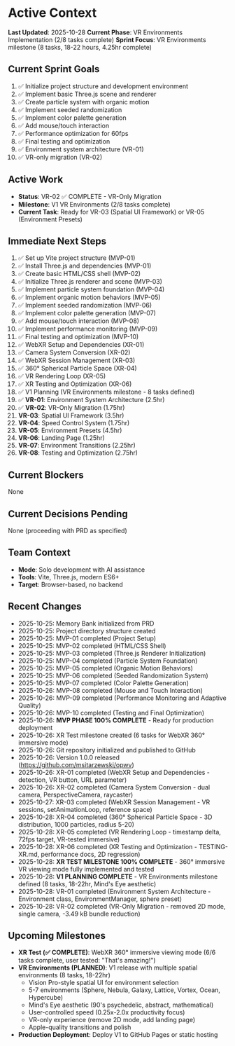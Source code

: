 # Active Context

**Last Updated**: 2025-10-28
**Current Phase**: VR Environments Implementation (2/8 tasks complete)
**Sprint Focus**: VR Environments milestone (8 tasks, 18-22 hours, 4.25hr complete)

## Current Sprint Goals
1. ✅ Initialize project structure and development environment
2. ✅ Implement basic Three.js scene and renderer
3. ✅ Create particle system with organic motion
4. ✅ Implement seeded randomization
5. ✅ Implement color palette generation
6. ✅ Add mouse/touch interaction
7. ✅ Performance optimization for 60fps
8. ✅ Final testing and optimization
9. ✅ Environment system architecture (VR-01)
10. ✅ VR-only migration (VR-02)

## Active Work
- **Status**: VR-02 ✅ COMPLETE - VR-Only Migration
- **Milestone**: V1 VR Environments (2/8 tasks complete)
- **Current Task**: Ready for VR-03 (Spatial UI Framework) or VR-05 (Environment Presets)

## Immediate Next Steps
1. ✅ Set up Vite project structure (MVP-01)
2. ✅ Install Three.js and dependencies (MVP-01)
3. ✅ Create basic HTML/CSS shell (MVP-02)
4. ✅ Initialize Three.js renderer and scene (MVP-03)
5. ✅ Implement particle system foundation (MVP-04)
6. ✅ Implement organic motion behaviors (MVP-05)
7. ✅ Implement seeded randomization (MVP-06)
8. ✅ Implement color palette generation (MVP-07)
9. ✅ Add mouse/touch interaction (MVP-08)
10. ✅ Implement performance monitoring (MVP-09)
11. ✅ Final testing and optimization (MVP-10)
12. ✅ WebXR Setup and Dependencies (XR-01)
13. ✅ Camera System Conversion (XR-02)
14. ✅ WebXR Session Management (XR-03)
15. ✅ 360° Spherical Particle Space (XR-04)
16. ✅ VR Rendering Loop (XR-05)
17. ✅ XR Testing and Optimization (XR-06)
18. ✅ V1 Planning (VR Environments milestone - 8 tasks defined)
19. ✅ **VR-01**: Environment System Architecture (2.5hr)
20. ✅ **VR-02**: VR-Only Migration (1.75hr)
21. **VR-03**: Spatial UI Framework (3.5hr)
22. **VR-04**: Speed Control System (1.75hr)
23. **VR-05**: Environment Presets (4.5hr)
24. **VR-06**: Landing Page (1.25hr)
25. **VR-07**: Environment Transitions (2.25hr)
26. **VR-08**: Testing and Optimization (2.75hr)

## Current Blockers
None

## Current Decisions Pending
None (proceeding with PRD as specified)

## Team Context
- **Mode**: Solo development with AI assistance
- **Tools**: Vite, Three.js, modern ES6+
- **Target**: Browser-based, no backend

## Recent Changes
- 2025-10-25: Memory Bank initialized from PRD
- 2025-10-25: Project directory structure created
- 2025-10-25: MVP-01 completed (Project Setup)
- 2025-10-25: MVP-02 completed (HTML/CSS Shell)
- 2025-10-25: MVP-03 completed (Three.js Renderer Initialization)
- 2025-10-25: MVP-04 completed (Particle System Foundation)
- 2025-10-25: MVP-05 completed (Organic Motion Behaviors)
- 2025-10-25: MVP-06 completed (Seeded Randomization System)
- 2025-10-25: MVP-07 completed (Color Palette Generation)
- 2025-10-26: MVP-08 completed (Mouse and Touch Interaction)
- 2025-10-26: MVP-09 completed (Performance Monitoring and Adaptive Quality)
- 2025-10-26: MVP-10 completed (Testing and Final Optimization)
- 2025-10-26: **MVP PHASE 100% COMPLETE** - Ready for production deployment
- 2025-10-26: XR Test milestone created (6 tasks for WebXR 360° immersive mode)
- 2025-10-26: Git repository initialized and published to GitHub
- 2025-10-26: Version 1.0.0 released (https://github.com/msitarzewski/opwv)
- 2025-10-26: XR-01 completed (WebXR Setup and Dependencies - detection, VR button, URL parameter)
- 2025-10-26: XR-02 completed (Camera System Conversion - dual camera, PerspectiveCamera, raycaster)
- 2025-10-27: XR-03 completed (WebXR Session Management - VR sessions, setAnimationLoop, reference space)
- 2025-10-28: XR-04 completed (360° Spherical Particle Space - 3D distribution, 1000 particles, radius 5-20)
- 2025-10-28: XR-05 completed (VR Rendering Loop - timestamp delta, 72fps target, VR-tested immersive)
- 2025-10-28: XR-06 completed (XR Testing and Optimization - TESTING-XR.md, performance docs, 2D regression)
- 2025-10-28: **XR TEST MILESTONE 100% COMPLETE** - 360° immersive VR viewing mode fully implemented and tested
- 2025-10-28: **V1 PLANNING COMPLETE** - VR Environments milestone defined (8 tasks, 18-22hr, Mind's Eye aesthetic)
- 2025-10-28: VR-01 completed (Environment System Architecture - Environment class, EnvironmentManager, sphere preset)
- 2025-10-28: VR-02 completed (VR-Only Migration - removed 2D mode, single camera, -3.49 kB bundle reduction)

## Upcoming Milestones
- **XR Test (✅ COMPLETE)**: WebXR 360° immersive viewing mode (6/6 tasks complete, user tested: "That's amazing!")
- **VR Environments (PLANNED)**: V1 release with multiple spatial environments (8 tasks, 18-22hr)
  - Vision Pro-style spatial UI for environment selection
  - 5-7 environments (Sphere, Nebula, Galaxy, Lattice, Vortex, Ocean, Hypercube)
  - Mind's Eye aesthetic (90's psychedelic, abstract, mathematical)
  - User-controlled speed (0.25x-2.0x productivity focus)
  - VR-only experience (remove 2D mode, add landing page)
  - Apple-quality transitions and polish
- **Production Deployment**: Deploy V1 to GitHub Pages or static hosting
